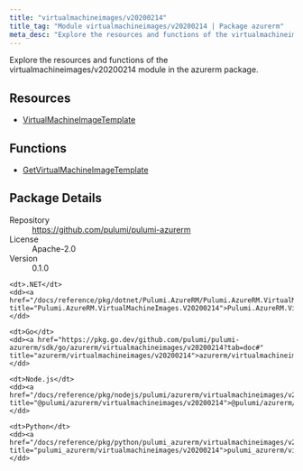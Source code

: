 ```yaml
---
title: "virtualmachineimages/v20200214"
title_tag: "Module virtualmachineimages/v20200214 | Package azurerm"
meta_desc: "Explore the resources and functions of the virtualmachineimages/v20200214 module in the azurerm package."
---
```


<!-- WARNING: this file was generated by Pulumi Docs Generator. -->
<!-- Do not edit by hand unless you're certain you know what you are doing! -->

Explore the resources and functions of the virtualmachineimages/v20200214 module in the azurerm package.

<h2 id="resources">Resources</h2>
<ul class="api">
    <li><a href="virtualmachineimagetemplate" title="VirtualMachineImageTemplate"><span class="symbol resource"></span>VirtualMachineImageTemplate</a></li>
</ul>

<h2 id="functions">Functions</h2>
<ul class="api">
    <li><a href="getvirtualmachineimagetemplate" title="GetVirtualMachineImageTemplate"><span class="symbol function"></span>GetVirtualMachineImageTemplate</a></li>
</ul>

<h2 id="package-details">Package Details</h2>
<dl class="package-details">
	<dt>Repository</dt>
	<dd><a href="https://github.com/pulumi/pulumi-azurerm">https://github.com/pulumi/pulumi-azurerm</a></dd>
	<dt>License</dt>
	<dd>Apache-2.0</dd>
	<dt>Version</dt>
	<dd>0.1.0</dd>
</dl>



<dl class="tabular">

    <dt>.NET</dt>
    <dd><a href="/docs/reference/pkg/dotnet/Pulumi.AzureRM/Pulumi.AzureRM.VirtualMachineImages.V20200214.html" title="Pulumi.AzureRM.VirtualMachineImages.V20200214">Pulumi.AzureRM.VirtualMachineImages.V20200214</a></dd>

    <dt>Go</dt>
    <dd><a href="https://pkg.go.dev/github.com/pulumi/pulumi-azurerm/sdk/go/azurerm/virtualmachineimages/v20200214?tab=doc#" title="azurerm/virtualmachineimages/v20200214">azurerm/virtualmachineimages/v20200214</a></dd>

    <dt>Node.js</dt>
    <dd><a href="/docs/reference/pkg/nodejs/pulumi/azurerm/virtualmachineimages/v20200214/#" title="@pulumi/azurerm/virtualmachineimages/v20200214">@pulumi/azurerm/virtualmachineimages/v20200214</a></dd>

    <dt>Python</dt>
    <dd><a href="/docs/reference/pkg/python/pulumi_azurerm/virtualmachineimages/v20200214" title="pulumi_azurerm/virtualmachineimages/v20200214">pulumi_azurerm/virtualmachineimages/v20200214</a></dd>

</dl>

